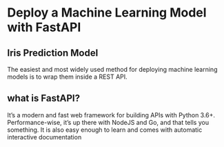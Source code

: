 # Deploy a Machine Learning Model with FastAPI
 ## Iris Prediction Model
The easiest and most widely used method for deploying machine learning models is to wrap them inside a REST API.


## what is FastAPI?
It’s a modern and fast web framework for building APIs with Python 3.6+. Performance-wise, it’s up there with NodeJS and Go, and that tells you something. It is also easy enough to learn and comes with automatic interactive documentation
